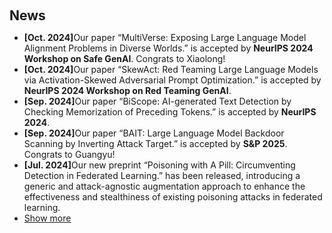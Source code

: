 <h2 style="margin: 60px 0px 10px;">News</h2>

<!-- - **[Oct. 2024]** Our paper &ldquo;MultiVerse: Exposing Large Language Model Alignment Problems in Diverse Worlds.&rdquo; is accepted by **NeurIPS 2024 Workshop on Safe GenAI**. Congrats to Xiaolong!
- **[Oct. 2024]** Our paper &ldquo;SkewAct: Red Teaming Large Language Models via Activation-Skewed Adversarial Prompt Optimization.&rdquo; is accepted by **NeurIPS 2024 Workshop on Red Teaming GenAI**.
- **[Sep. 2024]** Our paper &ldquo;BiScope: AI-generated Text Detection by Checking Memorization of Preceding Tokens.&rdquo; is accepted by **NeurIPS 2024**.
- **[Sep. 2024]** Our paper &ldquo;BAIT: Large Language Model Backdoor Scanning by Inverting Attack Target.&rdquo; is accepted by **S&P 2025**. Congrats to Guangyu!
- **[Jul. 2024]** Our new preprint &ldquo;Poisoning with A Pill: Circumventing Detection in Federated Learning.&rdquo; has been released, introducing a generic and attack-agnostic augmentation approach to enhance the effectiveness and stealthiness of existing poisoning attacks in federated learning.
- **[Jul. 2024]** Our paper &ldquo;UNIT: Backdoor Mitigation via Automated Neural Distribution Tightening.&rdquo; is accepted by **ECCV 2024**. Congrats to Siyuan!
- **[Feb. 2024]** Our paper &ldquo;Siren<sup>+</sup>: Robust Federated Learning with Proactive Alarming and Differential Privacy.&rdquo; is accepted by **IEEE TDSC**. -->
<!-- - **[Aug. 2021]** Our paper &ldquo;Siren: Byzantine-robust Federated Learning via Proactive Alarming.&rdquo; is accepted by **SoCC 2021**. -->
<!-- - **[Aug. 2021]** Our paper &ldquo;SpaceDML: Enabling Distributed Machine Learning in Space Information Networks.&rdquo; is accepted by **IEEE Network**. -->

<ul>
<li><strong>[Oct. 2024]</strong>Our paper &ldquo;MultiVerse: Exposing Large Language Model Alignment Problems in Diverse Worlds.&rdquo; is accepted by <strong>NeurIPS 2024 Workshop on Safe GenAI</strong>. Congrats to Xiaolong!</li>
<li><strong>[Oct. 2024]</strong>Our paper &ldquo;SkewAct: Red Teaming Large Language Models via Activation-Skewed Adversarial Prompt Optimization.&rdquo; is accepted by <strong>NeurIPS 2024 Workshop on Red Teaming GenAI</strong>.</li>
<li><strong>[Sep. 2024]</strong>Our paper &ldquo;BiScope: AI-generated Text Detection by Checking Memorization of Preceding Tokens.&rdquo; is accepted by <strong>NeurIPS 2024</strong>.</li>
<li><strong>[Sep. 2024]</strong>Our paper &ldquo;BAIT: Large Language Model Backdoor Scanning by Inverting Attack Target.&rdquo; is accepted by <strong>S&P 2025</strong>. Congrats to Guangyu!</li>
<li><strong>[Jul. 2024]</strong>Our new preprint &ldquo;Poisoning with A Pill: Circumventing Detection in Federated Learning.&rdquo; has been released, introducing a generic and attack-agnostic augmentation approach to enhance the effectiveness and stealthiness of existing poisoning attacks in federated learning.</li>
<li> <a href="javascript:toggle_vis('newsmore')">Show more</a> </li>
<div id="newsmore" style="display:none"> 
  <li><strong>[Jul. 2024]</strong>Our paper &ldquo;UNIT: Backdoor Mitigation via Automated Neural Distribution Tightening.&rdquo; is accepted by <strong>ECCV 2024</strong>. Congrats to Siyuan!</li>
  <li><strong>[Feb. 2024]</strong>Our paper &ldquo;Our paper &ldquo;Siren<sup>+</sup>: Robust Federated Learning with Proactive Alarming and Differential Privacy.&rdquo; is accepted by <strong>IEEE TDSC</strong>.</li>
  <li><strong>[Aug. 2021]</strong>Our paper &ldquo;Siren: Byzantine-robust Federated Learning via Proactive Alarming.&rdquo; is accepted by <strong>SoCC 2021</strong>.</li>
  <li><strong>[Aug. 2021]</strong>Our paper &ldquo;SpaceDML: Enabling Distributed Machine Learning in Space Information Networks.&rdquo; is accepted by <strong>IEEE Network</strong>.</li>
</div>

</ul>